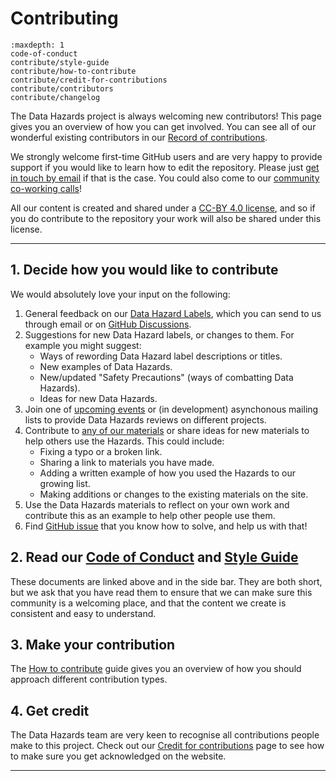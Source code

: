 # Contributing

```{toctree}
:maxdepth: 1
code-of-conduct
contribute/style-guide
contribute/how-to-contribute
contribute/credit-for-contributions
contribute/contributors
contribute/changelog
```

The Data Hazards project is always welcoming new contributors!
This page gives you an overview of how you can get involved. 
You can see all of our wonderful existing contributors in our [Record of contributions](contribute/contributors). 

We strongly welcome first-time GitHub users and are very happy to provide support if you would like to learn how to edit the repository.
Please just [get in touch by email][dec-email] if that is the case.
You could also come to our [community co-working calls](events/coworking)!

All our content is created and shared under a [CC-BY 4.0 license](https://creativecommons.org/licenses/by/4.0/), and so if you do contribute to the repository your work will also be shared under this license. 

---

## 1. Decide how you would like to contribute

We would absolutely love your input on the following:

1. General feedback on our [Data Hazard Labels](data-hazards), which you can send to us through email or on [GitHub Discussions](https://github.com/very-good-science/data-hazards/discussions/new?category=feedback).
2. Suggestions for new Data Hazard labels, or changes to them. 
   For example you might suggest:
    - Ways of rewording Data Hazard label descriptions or titles.
    - New examples of Data Hazards.
    - New/updated "Safety Precautions" (ways of combatting Data Hazards).
    - Ideas for new Data Hazards.
3. Join one of [upcoming events](events) or (in development) asynchonous mailing lists to provide Data Hazards reviews on different projects.
4. Contribute to [any of our materials](materials) or share ideas for new materials to help others use the Hazards.
    This could include:  
    - Fixing a typo or a broken link.
    - Sharing a link to materials you have made. 
    - Adding a written example of how you used the Hazards to our growing list. 
    - Making additions or changes to the existing materials on the site. 
5. Use the Data Hazards materials to reflect on your own work and contribute this as an example to help other people use them.
6. Find [GitHub issue][issues] that you know how to solve, and help us with that!

## 2. Read our [Code of Conduct](code-of-conduct) and [Style Guide](contribute/style-guide)

These documents are linked above and in the side bar.
They are both short, but we ask that you have read them to ensure that we can make sure this community is a welcoming place, and that the content we create is consistent and easy to understand.

## 3. Make your contribution

The [How to contribute](contribute/how-to-contribute) guide gives you an overview of how you should approach different contribution types. 

## 4. Get credit

The Data Hazards team are very keen to recognise all contributions people make to this project. 
Check out our [Credit for contributions](contribue/../contribute/credit-for-contributions) page to see how to make sure you get acknowledged on the website. 

---
[issues]: https://github.com/very-good-science/data-hazards/issues
[dec-email]: mailto:grp-ethicaldatascience@groups.bristol.ac.uk
